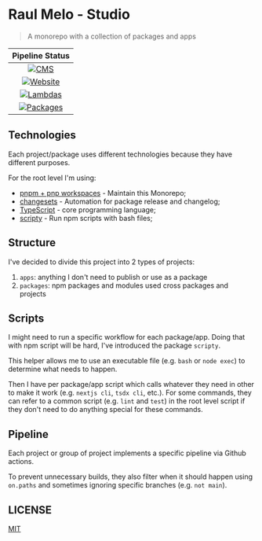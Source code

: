 # Raul Melo - Studio

> A monorepo with a collection of packages and apps

|                                                                                Pipeline Status                                                                                |
| :---------------------------------------------------------------------------------------------------------------------------------------------------------------------------: |
| [![CMS](https://github.com/raulfdm/raulmelo-studio/actions/workflows/cms-deploy.yml/badge.svg)](https://github.com/raulfdm/raulmelo-studio/actions/workflows/cms-deploy.yml)  |
|  [![Website](https://github.com/raulfdm/raulmelo-studio/actions/workflows/website.yml/badge.svg)](https://github.com/raulfdm/raulmelo-studio/actions/workflows/website.yml)   |
|  [![Lambdas](https://github.com/raulfdm/raulmelo-studio/actions/workflows/lambdas.yml/badge.svg)](https://github.com/raulfdm/raulmelo-studio/actions/workflows/lambdas.yml)   |
| [![Packages](https://github.com/raulfdm/raulmelo-studio/actions/workflows/packages.yml/badge.svg)](https://github.com/raulfdm/raulmelo-studio/actions/workflows/packages.yml) |

## Technologies

Each project/package uses different technologies because they have different purposes.

For the root level I'm using:

- [pnpm + pnp workspaces](https://pnpm.io/) - Maintain this Monorepo;
- [changesets](https://github.com/atlassian/changesets) - Automation for package release and changelog;
- [TypeScript](https://www.typescriptlang.org/) - core programming language;
- [scripty](https://www.npmjs.com/package/scripty) - Run npm scripts with bash files;

## Structure

I've decided to divide this project into 2 types of projects:

1. `apps`: anything I don't need to publish or use as a package
1. `packages`: npm packages and modules used cross packages and projects

## Scripts

I might need to run a specific workflow for each package/app. Doing that with npm script will be hard, I've introduced the package `scripty`.

This helper allows me to use an executable file (e.g. `bash` or `node exec`) to determine what needs to happen.

Then I have per package/app script which calls whatever they need in other to make it work (e.g. `nextjs cli`, `tsdx cli`, etc.). For some commands, they can refer to a common script (e.g. `lint` and `test`) in the root level script if they don't need to do anything special for these commands.

## Pipeline

Each project or group of project implements a specific pipeline via Github actions.

To prevent unnecessary builds, they also filter when it should happen using `on.paths` and sometimes ignoring specific branches (e.g. `not main`).

## LICENSE

[MIT](./LICENSE)
